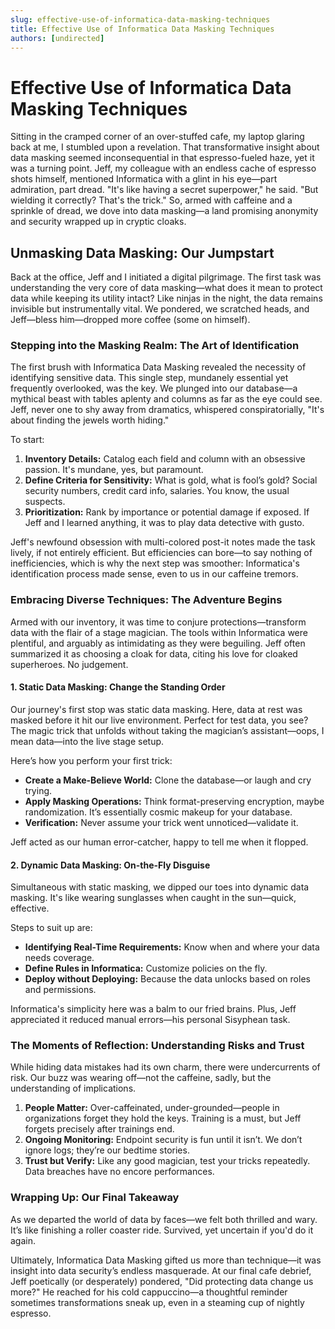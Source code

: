 ```yaml
---
slug: effective-use-of-informatica-data-masking-techniques
title: Effective Use of Informatica Data Masking Techniques
authors: [undirected]
---
```



# Effective Use of Informatica Data Masking Techniques

Sitting in the cramped corner of an over-stuffed cafe, my laptop glaring back at me, I stumbled upon a revelation. That transformative insight about data masking seemed inconsequential in that espresso-fueled haze, yet it was a turning point. Jeff, my colleague with an endless cache of espresso shots himself, mentioned Informatica with a glint in his eye—part admiration, part dread. "It's like having a secret superpower," he said. "But wielding it correctly? That's the trick." So, armed with caffeine and a sprinkle of dread, we dove into data masking—a land promising anonymity and security wrapped up in cryptic cloaks.

## Unmasking Data Masking: Our Jumpstart

Back at the office, Jeff and I initiated a digital pilgrimage. The first task was understanding the very core of data masking—what does it mean to protect data while keeping its utility intact? Like ninjas in the night, the data remains invisible but instrumentally vital. We pondered, we scratched heads, and Jeff—bless him—dropped more coffee (some on himself). 

### Stepping into the Masking Realm: The Art of Identification

The first brush with Informatica Data Masking revealed the necessity of identifying sensitive data. This single step, mundanely essential yet frequently overlooked, was the key. We plunged into our database—a mythical beast with tables aplenty and columns as far as the eye could see. Jeff, never one to shy away from dramatics, whispered conspiratorially, "It's about finding the jewels worth hiding."

To start:

1. **Inventory Details:** Catalog each field and column with an obsessive passion. It's mundane, yes, but paramount.
2. **Define Criteria for Sensitivity:** What is gold, what is fool’s gold? Social security numbers, credit card info, salaries. You know, the usual suspects.
3. **Prioritization:** Rank by importance or potential damage if exposed. If Jeff and I learned anything, it was to play data detective with gusto.

Jeff's newfound obsession with multi-colored post-it notes made the task lively, if not entirely efficient. But efficiencies can bore—to say nothing of inefficiencies, which is why the next step was smoother: Informatica's identification process made sense, even to us in our caffeine tremors.

### Embracing Diverse Techniques: The Adventure Begins

Armed with our inventory, it was time to conjure protections—transform data with the flair of a stage magician. The tools within Informatica were plentiful, and arguably as intimidating as they were beguiling. Jeff often summarized it as choosing a cloak for data, citing his love for cloaked superheroes. No judgement.

#### 1. **Static Data Masking: Change the Standing Order**

Our journey's first stop was static data masking. Here, data at rest was masked before it hit our live environment. Perfect for test data, you see? The magic trick that unfolds without taking the magician’s assistant—oops, I mean data—into the live stage setup.

Here’s how you perform your first trick:

- **Create a Make-Believe World:** Clone the database—or laugh and cry trying.
- **Apply Masking Operations:** Think format-preserving encryption, maybe randomization. It’s essentially cosmic makeup for your database.
- **Verification:** Never assume your trick went unnoticed—validate it.

Jeff acted as our human error-catcher, happy to tell me when it flopped.

#### 2. **Dynamic Data Masking: On-the-Fly Disguise**

Simultaneous with static masking, we dipped our toes into dynamic data masking. It's like wearing sunglasses when caught in the sun—quick, effective.

Steps to suit up are:

- **Identifying Real-Time Requirements:** Know when and where your data needs coverage.
- **Define Rules in Informatica:** Customize policies on the fly.
- **Deploy without Deploying:** Because the data unlocks based on roles and permissions.

Informatica's simplicity here was a balm to our fried brains. Plus, Jeff appreciated it reduced manual errors—his personal Sisyphean task.

### The Moments of Reflection: Understanding Risks and Trust

While hiding data mistakes had its own charm, there were undercurrents of risk. Our buzz was wearing off—not the caffeine, sadly, but the understanding of implications.

1. **People Matter:** Over-caffeinated, under-grounded—people in organizations forget they hold the keys. Training is a must, but Jeff forgets precisely after trainings end.
2. **Ongoing Monitoring:** Endpoint security is fun until it isn’t. We don’t ignore logs; they’re our bedtime stories.
3. **Trust but Verify:** Like any good magician, test your tricks repeatedly. Data breaches have no encore performances.

### Wrapping Up: Our Final Takeaway

As we departed the world of data by faces—we felt both thrilled and wary. It’s like finishing a roller coaster ride. Survived, yet uncertain if you'd do it again.

Ultimately, Informatica Data Masking gifted us more than technique—it was insight into data security’s endless masquerade. At our final cafe debrief, Jeff poetically (or desperately) pondered, "Did protecting data change us more?" He reached for his cold cappuccino—a thoughtful reminder sometimes transformations sneak up, even in a steaming cup of nightly espresso.